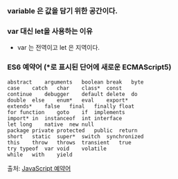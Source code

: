 ### variable 은 값을 담기 위한 공간이다.
### var 대신 let을 사용하는 이유
* var 는 전역이고 let 은 지역이다.
### ES6 예약어 (*로 표시된 단어에 새로운 ECMAScript5)
```
abstract	arguments	boolean	break	byte
case	catch	char	class*	const
continue	debugger	default	delete	do
double	else	enum*	eval	export*
extends*	false	final	finally	float
for	function	goto	if	implements
import*	in	instanceof	int	interface
let	long	native	new	null
package	private	protected	public	return
short	static	super*	switch	synchronized
this	throw	throws	transient	true
try	typeof	var	void	volatile
while	with	yield
```
출처: [JavaScript 예약어](http://www.w3bai.com/ko/js/js_reserved.html)

####